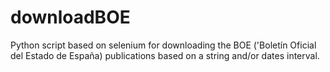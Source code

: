 # downloadBOE
Python script based on selenium for downloading the BOE ('Boletín Oficial del Estado de España) publications based on a string and/or dates interval.

